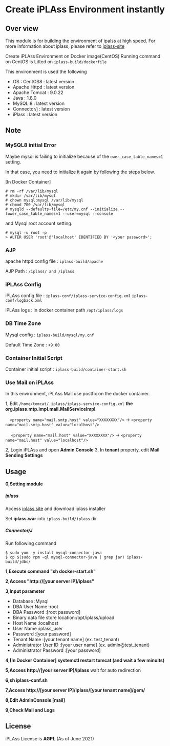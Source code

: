 # Create iPLAss Environment instantly

## Over view
This module is for building the environment of ipalss at high speed.
For more information about iplass, please refer to [iplass-site](https://iplass.org/)

Create iPLAss Environment on Docker image(CentOS)
Running command on CentOS is Litted on `iplass-build/dockerfile`

This environment is used the following
- OS : CentOS8 : latest version
- Apache Httpd : latest version
- Apache Tomcat : 9.0.22
- Java : 1.8.0
- MySQL 8 : latest version
- Connector/j : latest version
- iPlass : latest version

## Note

### MySQL8 initial Error
Maybe mysql is failing to initialize because of the `ower_case_table_names=1` setting.

In that case, you need to initialize it again by following the steps below.

[In Docker Container]
```
# rm -rf /var/lib/mysql
# mkdir /var/lib/mysql
# chown mysql:mysql /var/lib/mysql
# chmod 700 /var/lib/mysql
# mysqld --defaults-file=/etc/my.cnf --initialize --lower_case_table_names=1 --user=mysql --console
```

and Mysql root account setting.
```
# mysql -u root -p
> ALTER USER 'root'@'localhost' IDENTIFIED BY '<your password>';
```

### AJP
apache httpd config file : `iplass-build/apache`

AJP Path : `/iplass/ and /iplass`

### iPLAss Config
iPLAss config file : `iplass-conf/iplass-service-config.xml`
                      `iplass-conf/logback.xml`

iPLAss logs : in docker container path `/opt/iplass/logs`

### DB Time Zone
Mysql config : `iplass-build/mysql/my.cnf`

Default Time Zone : `+9:00`

### Container Initial Script 
Container initial script :  `iplass-build/container-start.sh`

### Use Mail on iPLAss
In this environment, iPLAss Mail use postfix on the docker container.

1, Edit `/home/tomcat/.iplass/iplass-service-config.xml` **the org.iplass.mtp.impl.mail.MailServiceImpl**

 　`<property name="mail.smtp.host" value="XXXXXXXX"/>`  ->  `<property name="mail.smtp.host" value="localhost"/>`

　 `<property name="mail.host" value="XXXXXXXX"/>`  ->  `<property name="mail.host" value="localhost"/>`

2, Login iPLAss and open **Admin Console**
3, In **tenant** property, edit **Mail Sending Settings**

## Usage
**0,Setting module**
##### iplass 
Access [iplass site](https://iplass.org/downloads/) and download iplass installer

Set **iplass.war** into `iplass-build/iplass` dir

##### Connector/J

Run following command
```
$ sudo yum -y install mysql-connector-java
$ cp $(sudo rpm -ql mysql-connector-java | grep jar) iplass-build/jdbc/ 
```

**1,Execute command "sh docker-start.sh"**

**2,Access "http://[your server IP]/iplass"**

**3,Input parameter**
- Database                       :Mysql
- DBA User Name                  :root
- DBA Password                   :[root password]
- Binary data file store location:/opt/iplass/upload
- Host Name                      :localhost
- User Name                      :iplass_user
- Password                       :[your password]
- Tenant Name                    :[your tenant name] (ex. test_tenant)
- Administrator User ID          :[your user name] (ex. admin@test_tenant)
- Administrator Password         :[your password]

**4,[In Docker Container] systemctl restart tomcat  (and wait a few minuits)**

**5,Access http://[your server IP]/iplass**
  wait for auto redirection

**6,sh iplass-conf.sh**

**7,Access http://[your server IP]/iplass/[your tenant name]/gem/**

**8,Edit AdminConsole [mail]**

**9,Check Mail and Logs**

## License

iPLAss License is **AGPL** (As of June 2021)
